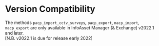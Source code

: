 # Version Compatibility
The methods `pacp_import_cctv_surveys`, `pacp_export`, `macp_import`, `macp_export` are only available in InfoAsset Manager (& Exchange) v2022.1 and later.  
[N.B. v2022.1 is due for release early 2022]